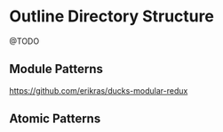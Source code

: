 # Outline Directory Structure

@TODO

## Module Patterns

https://github.com/erikras/ducks-modular-redux

## Atomic Patterns


